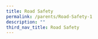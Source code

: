 ```yaml
---
title: Road Safety
permalink: /parents/Road-Safety-1
description: ""
third_nav_title: Road Safety
---
```

